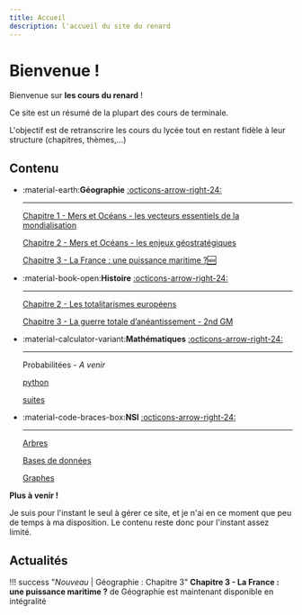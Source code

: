 ```yaml
---
title: Accueil 
description: l'accueil du site du renard
---
```

# Bienvenue !

Bienvenue sur **les cours du renard** ! 

Ce site est un résumé de la plupart des cours de terminale.

L'objectif est de retranscrire les cours du lycée tout en restant fidèle à leur structure (chapitres, thèmes,...)

## Contenu

<div class="grid cards" markdown>

-  :material-earth:__Géographie__ [:octicons-arrow-right-24:](Geographie/index.md)

    ---

    [Chapitre 1 - Mers et Océans - les vecteurs essentiels de la mondialisation](Geographie/1-Mers-et-Oceans.md)
    
    [Chapitre 2 - Mers et Océans - les enjeux géostratégiques](Geographie/2-Mers-et-Oceans.md)
    
    [Chapitre 3 - La France : une puissance maritime ?:new:](Geographie/3-FR-puissance-maritime.md)

-  :material-book-open:__Histoire__ [:octicons-arrow-right-24:](Histoire/index.md)

    ---

    [Chapitre 2 - Les totalitarismes européens](Histoire/2-totalitarismes_europeens.md)
    
    [Chapitre 3 - La guerre totale d’anéantissement - 2nd GM](Histoire/3-2nd_GM.md)

-  :material-calculator-variant:__Mathématiques__ [:octicons-arrow-right-24:](Mathematiques/index.md)

    ---

    Probabilitées - _A venir_
    
    [python](Mathematiques/python.md)
    
    [suites](Mathematiques/suites.md)

-  :material-code-braces-box:__NSI__ [:octicons-arrow-right-24:](NSI/index.md)

    ---

    [Arbres](NSI/Arbres.md)
    
    [Bases de données](NSI/Bases_de_donnees.md)
    
    [Graphes](NSI/Graphes.md)

</div>

**Plus à venir !**

Je suis pour l'instant le seul à gérer ce site, et je n'ai en ce moment que peu de temps à ma disposition. Le contenu reste donc pour l'instant assez limité.

## Actualités

!!! success "*Nouveau* | Géographie : Chapitre 3"
    **Chapitre 3 - La France : une puissance maritime ?** de Géographie est maintenant disponible en intégralité